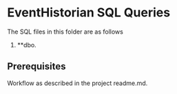 # EventHistorian SQL Queries #
The SQL files in this folder are as follows 

1. **dbo.


## Prerequisites ##
Workflow as described in the project readme.md.


